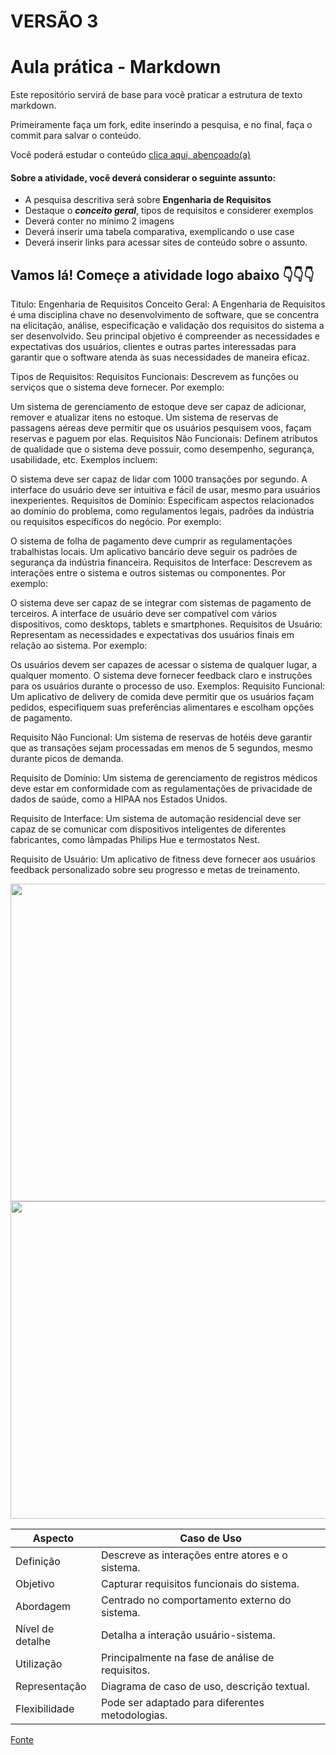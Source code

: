 # VERSÃO 3 #
# Aula prática - Markdown

Este repositório servirá de base para você praticar a estrutura de texto markdown. 

Primeiramente faça um fork, edite inserindo a pesquisa, e no final, faça o commit para salvar o conteúdo.

Você poderá estudar o conteúdo [clica aqui, abençoado(a)](https://docs.pipz.com/central-de-ajuda/learning-center/guia-basico-de-markdown#open)

#### Sobre a atividade, você deverá considerar o seguinte assunto:

- A pesquisa descritiva será sobre **Engenharia de Requisitos**
- Destaque o **_conceito geral_**, tipos de requisitos e considerer exemplos
- Deverá conter no mínimo 2 imagens
- Deverá inserir uma tabela comparativa, exemplicando o use case
- Deverá inserir links para acessar sites de conteúdo sobre o assunto.



## Vamos lá! Começe a atividade logo abaixo 👇👇👇
Titulo: Engenharia de Requisitos
Conceito Geral:
A Engenharia de Requisitos é uma disciplina chave no desenvolvimento de software, que se concentra na elicitação, análise, especificação e validação dos requisitos do sistema a ser desenvolvido. Seu principal objetivo é compreender as necessidades e expectativas dos usuários, clientes e outras partes interessadas para garantir que o software atenda às suas necessidades de maneira eficaz.

Tipos de Requisitos:
Requisitos Funcionais: Descrevem as funções ou serviços que o sistema deve fornecer. Por exemplo:

Um sistema de gerenciamento de estoque deve ser capaz de adicionar, remover e atualizar itens no estoque.
Um sistema de reservas de passagens aéreas deve permitir que os usuários pesquisem voos, façam reservas e paguem por elas.
Requisitos Não Funcionais: Definem atributos de qualidade que o sistema deve possuir, como desempenho, segurança, usabilidade, etc. Exemplos incluem:

O sistema deve ser capaz de lidar com 1000 transações por segundo.
A interface do usuário deve ser intuitiva e fácil de usar, mesmo para usuários inexperientes.
Requisitos de Domínio: Especificam aspectos relacionados ao domínio do problema, como regulamentos legais, padrões da indústria ou requisitos específicos do negócio. Por exemplo:

O sistema de folha de pagamento deve cumprir as regulamentações trabalhistas locais.
Um aplicativo bancário deve seguir os padrões de segurança da indústria financeira.
Requisitos de Interface: Descrevem as interações entre o sistema e outros sistemas ou componentes. Por exemplo:

O sistema deve ser capaz de se integrar com sistemas de pagamento de terceiros.
A interface de usuário deve ser compatível com vários dispositivos, como desktops, tablets e smartphones.
Requisitos de Usuário: Representam as necessidades e expectativas dos usuários finais em relação ao sistema. Por exemplo:

Os usuários devem ser capazes de acessar o sistema de qualquer lugar, a qualquer momento.
O sistema deve fornecer feedback claro e instruções para os usuários durante o processo de uso.
Exemplos:
Requisito Funcional: Um aplicativo de delivery de comida deve permitir que os usuários façam pedidos, especifiquem suas preferências alimentares e escolham opções de pagamento.

Requisito Não Funcional: Um sistema de reservas de hotéis deve garantir que as transações sejam processadas em menos de 5 segundos, mesmo durante picos de demanda.

Requisito de Domínio: Um sistema de gerenciamento de registros médicos deve estar em conformidade com as regulamentações de privacidade de dados de saúde, como a HIPAA nos Estados Unidos.

Requisito de Interface: Um sistema de automação residencial deve ser capaz de se comunicar com dispositivos inteligentes de diferentes fabricantes, como lâmpadas Philips Hue e termostatos Nest.

Requisito de Usuário: Um aplicativo de fitness deve fornecer aos usuários feedback personalizado sobre seu progresso e metas de treinamento.



<img src="https://arquivo.devmedia.com.br/artigos/Fabio_Gomes_Rocha/Engenharia_Requisitos/Engenharia_Requisitos_1.jpg" width="508px">

<img src="https://encrypted-tbn0.gstatic.com/images?q=tbn:ANd9GcT0Tu6TC4tEmxIp9sjqUY1E9rufl_XhLh5kh4AiERffhQ&s" width="508px">

| Aspecto            | Caso de Uso                                        |
|--------------------|-----------------------------------------------------|
| Definição          | Descreve as interações entre atores e o sistema.   |
| Objetivo           | Capturar requisitos funcionais do sistema.         |
| Abordagem          | Centrado no comportamento externo do sistema.      |
| Nível de detalhe    | Detalha a interação usuário-sistema.               |
| Utilização        | Principalmente na fase de análise de requisitos.  |
| Representação      | Diagrama de caso de uso, descrição textual.        |
| Flexibilidade     | Pode ser adaptado para diferentes metodologias.    |

[Fonte](https://www.devmedia.com.br/introducao-a-engenharia-de-requisitos/8034)






